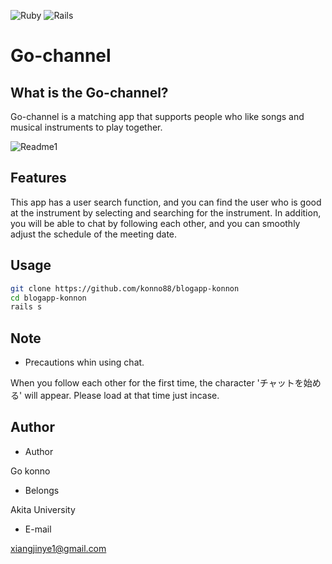 ![Ruby](https://img.shields.io/badge/Ruby%20-2.6.5p114-red) ![Rails](https://img.shields.io/badge/Rails%20-6.0.3.2-important)

# Go-channel

## What is the Go-channel?

Go-channel is a matching app that supports people who like songs and musical instruments to play together.

![Readme1](https://user-images.githubusercontent.com/68778872/92993481-dd656f80-f52c-11ea-8240-b41e1d77289c.png)

## Features

This app has a user search function, and you can find the user who is good at the instrument by selecting and searching for the instrument. In addition, you will be able to chat by following each other, and you can smoothly adjust the schedule of the meeting date.

## Usage

```bash
git clone https://github.com/konno88/blogapp-konnon
cd blogapp-konnon
rails s
```

## Note

* Precautions whin using chat.

When you follow each other for the first time, the character 'チャットを始める' will appear. Please load at that time just incase.

## Author 

* Author 

Go konno

* Belongs

Akita University

* E-mail

xiangjinye1@gmail.com

